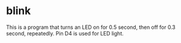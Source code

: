 # blink

This is a program that turns an LED on for 0.5 second, then off for 0.3 second, repeatedly.
Pin D4 is used for LED light. 



